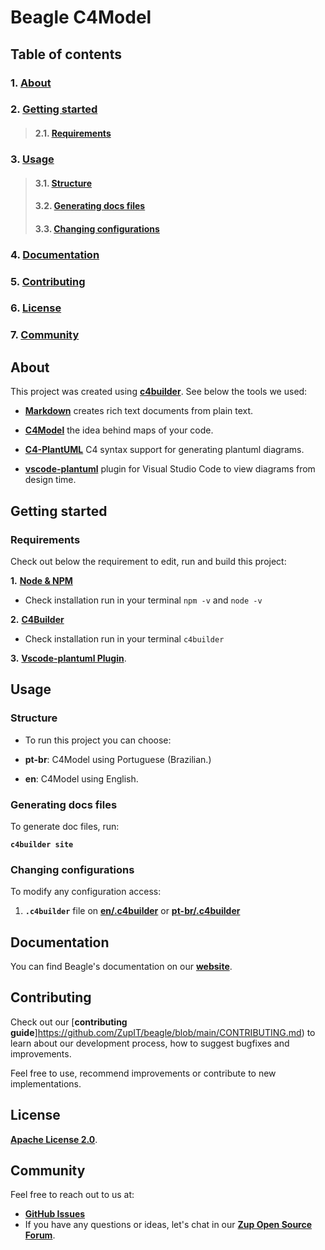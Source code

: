 # **Beagle C4Model**

## **Table of contents**
### 1. [**About**](#about)
### 2. [**Getting started**](#getting-started)
>#### 2.1.  [**Requirements**](#requirements)
### 3. [**Usage**](#usage)
>#### 3.1. [**Structure**](#structure)
>#### 3.2. [**Generating docs files**](#generating-docs-files)
>#### 3.3. [**Changing configurations**](#changing-configurations)
### 4. [**Documentation**](#documentation)       
### 5. [**Contributing**](#contributing)
### 6. [**License**](#license)
### 7. [**Community**](#community)


## **About**

This project was created using [**c4builder**](https://adrianvlupu.github.io/C4-Builder/). See below the tools we used: 

- [**Markdown**](https://guides.github.com/features/mastering-markdown/) creates rich text documents from plain text.

- [**C4Model**](https://c4model.com/) the idea behind maps of your code.

- [**C4-PlantUML**](https://github.com/RicardoNiepel/C4-PlantUML) C4 syntax support for generating plantuml diagrams.

- [**vscode-plantuml**](https://github.com/qjebbs/vscode-plantuml) plugin for Visual Studio Code to view diagrams from design time.


## **Getting started**

### **Requirements**
Check out below the requirement to edit, run and build this project:

**1.** [**Node & NPM**](https://nodejs.org/en/)
  - Check installation run in your terminal `npm -v` and `node -v`

**2.** [**C4Builder**](https://adrianvlupu.github.io/C4-Builder/)
  - Check installation run in your terminal `c4builder`

**3.** [**Vscode-plantuml Plugin**](https://github.com/qjebbs/vscode-plantuml). 

## **Usage**
### **Structure**
- To run this project you can choose:

- **pt-br**: C4Model using Portuguese (Brazilian.) 
- **en**: C4Model using English. 

### **Generating docs files**
To generate doc files, run: 
 
 **`c4builder site`**

### **Changing configurations**

To modify any configuration access:
1. **`.c4builder`** file on [**en/.c4builder**](https://github.com/ZupIT/myproject-c4model//tree/main/en/.c4builder) or [**pt-br/.c4builder**](https://github.com/ZupIT/myproject-c4model//tree/main/pt-br/.c4builder)

## **Documentation**
You can find Beagle's documentation on our [**website**](https://docs.usebeagle.io).

## **Contributing**
Check out our [**contributing guide**]https://github.com/ZupIT/beagle/blob/main/CONTRIBUTING.md) to learn about our development process, how to suggest bugfixes and improvements. 

Feel free to use, recommend improvements or contribute to new implementations.

## **License**
 [**Apache License 2.0**](https://github.com/ZupIT/beagle/blob/main/LICENSE.txt).

 ## **Community**
Feel free to reach out to us at:
- [**GitHub Issues**](https://github.com/ZupIT/beagle/issues)
- If you have any questions or ideas, let's chat in our [**Zup Open Source Forum**](https://forum.zup.com.br).